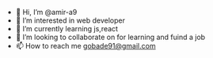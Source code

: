 - 👋 Hi, I’m @amir-a9
- 👀 I’m interested in web developer
- 🌱 I’m currently learning js,react
- 💞️ I’m looking to collaborate on for learning and fuind a job 
- 📫 How to reach me gobade91@gmail.com

<!---
amir-a9/amir-a9 is a ✨ special ✨ repository because its `README.md` (this file) appears on your GitHub profile.
You can click the Preview link to take a look at your changes.
--->
